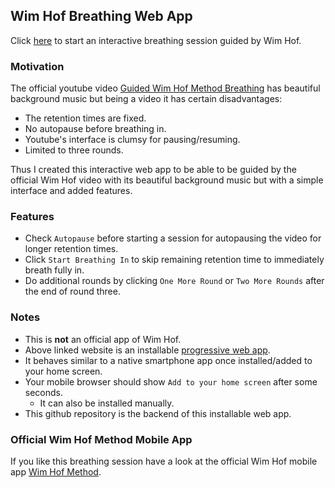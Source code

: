## Wim Hof Breathing Web App

Click [here](https://danieldreke.github.io/wim-hof-breathing-session/) to start an interactive breathing session guided by Wim Hof.

### Motivation

The official youtube video [Guided Wim Hof Method Breathing](https://www.youtube.com/watch?v=tybOi4hjZFQ) has beautiful background music but being a video it has certain disadvantages:
- The retention times are fixed.
- No autopause before breathing in.
- Youtube's interface is clumsy for pausing/resuming.
- Limited to three rounds.

Thus I created this interactive web app to be able to be guided by the official Wim Hof video with its beautiful background music but with a simple interface and added features.

### Features

- Check `Autopause` before starting a session for autopausing the video for longer retention times.
- Click `Start Breathing In` to skip remaining retention time to immediately breath fully in.
- Do additional rounds by clicking `One More Round` or `Two More Rounds` after the end of round three.

### Notes

- This is **not** an official app of Wim Hof.
- Above linked website is an installable [progressive web app](https://en.wikipedia.org/wiki/Progressive_web_application).
- It behaves similar to a native smartphone app once installed/added to your home screen.
- Your mobile browser should show `Add to your home screen` after some seconds.
  - It can also be installed manually.
- This github repository is the backend of this installable web app.

### Official Wim Hof Method Mobile App

If you like this breathing session have a look at the official Wim Hof mobile app [Wim Hof Method](https://www.wimhofmethod.com/wim-hof-method-mobile-app).
